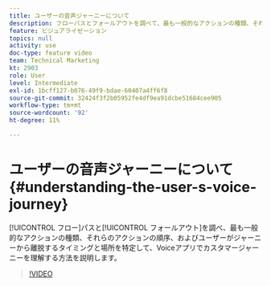 ```yaml
---
title: ユーザーの音声ジャーニーについて
description: フローパスとフォールアウトを調べて、最も一般的なアクションの種類、それらのアクションの順序、およびユーザーがジャーニーからフォールアウトするタイミングと場所を特定し、音声アプリでカスタマージャーニーを理解する方法を説明します。
feature: ビジュアライゼーション
topics: null
activity: use
doc-type: feature video
team: Technical Marketing
kt: 2903
role: User
level: Intermediate
exl-id: 1bcff127-b076-49f9-bdae-60407a4ff6f8
source-git-commit: 32424f3f2b05952fe4df9ea91dcbe51684cee905
workflow-type: tm+mt
source-wordcount: '92'
ht-degree: 11%

---
```


# ユーザーの音声ジャーニーについて {#understanding-the-user-s-voice-journey}

[!UICONTROL フロー]パスと[!UICONTROL フォールアウト]を調べ、最も一般的なアクションの種類、それらのアクションの順序、およびユーザーがジャーニーから離脱するタイミングと場所を特定して、Voiceアプリでカスタマージャーニーを理解する方法を説明します。

>[!VIDEO](https://video.tv.adobe.com/v/27226/?quality=12)
